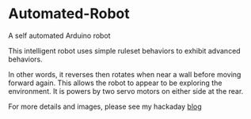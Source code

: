 # Automated-Robot
A self automated Arduino robot

This intelligent robot uses simple ruleset behaviors to exhibit advanced behaviors. 

In other words, it reverses then rotates when near a wall before moving forward again. This allows the robot to appear to be exploring the environment. It is powers by two servo motors on either side at the rear.

For more details and images, please see my hackaday [blog](https://hackaday.io/project/180740-automated-robot)
